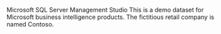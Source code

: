 Microsoft SQL Server Management Studio
This is a demo dataset for Microsoft business intelligence products. The fictitious retail company is named Contoso. 

